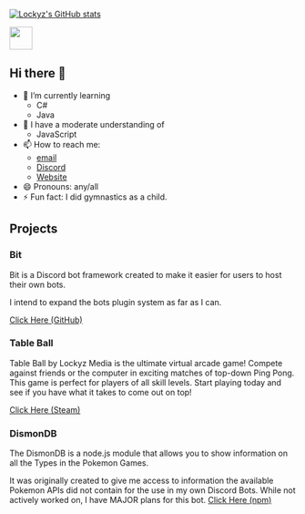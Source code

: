 [![Lockyz's GitHub stats](https://github-readme-stats.vercel.app/api?username=lockyz&theme=midnight-purple)](https://github.com/lockyz)

<img src="https://cdn.jsdelivr.net/gh/devicons/devicon@latest/icons/discordjs/discordjs-original.svg" width="40" height="40"/>

## Hi there 👋
- 🌱 I’m currently learning
  - C#
  - Java
- 🌱 I have a moderate understanding of
  - JavaScript
- 📫 How to reach me:
  - [email](mailto:robin.painter@lockyzmedia.com)
  - [Discord](https://discord.gg/NgpN3YYbMM)
  - [Website](https://lockyzmedia.com)
- 😄 Pronouns: any/all
- ⚡ Fun fact: I did gymnastics as a child.

## Projects
### Bit
Bit is a Discord bot framework created to make it easier for users to host their own bots.

I intend to expand the bots plugin system as far as I can.

[Click Here (GitHub)](https://github.com/Lockyz-Dev/bit)

### Table Ball
Table Ball by Lockyz Media is the ultimate virtual arcade game! Compete against friends or the computer in exciting matches of top-down Ping Pong. This game is perfect for players of all skill levels. Start playing today and see if you have what it takes to come out on top!

[Click Here (Steam)](https://store.steampowered.com/app/2094090/Table_Ball/)

### DismonDB
The DismonDB is a node.js module that allows you to show information on all the Types in the Pokemon Games.

It was originally created to give me access to information the available Pokemon APIs did not contain for the use in my own Discord Bots. While not actively worked on, I have MAJOR plans for this bot.
[Click Here (npm)](https://www.npmjs.com/package/dismondb)
